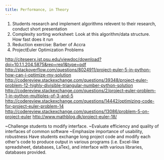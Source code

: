 ```yaml
---
title: Performance, in Theory
---
```


1. Students research and implement algorithms relevent to their research, conduct short presentation
2. Complexity sorting worksheet: Look at this algorithm/data structure.  How fast does it run
3. Reduction exercise: Barber of Accra
4. ProjectEuler Optimization Problems

http://citeseerx.ist.psu.edu/viewdoc/download?doi=10.1.1.204.5875&rep=rep1&type=pdf
http://stackoverflow.com/questions/8024911/project-euler-5-in-python-how-can-i-optimize-my-solution
http://codereview.stackexchange.com/questions/39348/project-euler-problem-12-highly-divisible-triangular-number-python-solution
http://codereview.stackexchange.com/questions/2/project-euler-problem-1-in-python-multiples-of-3-and-5
http://codereview.stackexchange.com/questions/14442/optimizing-code-for-project-euler-problem-14
http://codereview.stackexchange.com/questions/13086/problem-5-on-project-euler
http://www.mathblog.dk/project-euler-18/



~Challenge students to modify interface.
~Evaluate efficiency and quality of interfaces of common software
~Emphasize importance of usability, robustness
Have students exchange long project code and modify each other's code to produce output in various programs (i.e. Excel-like spreadsheet, databases, LaTex), and interface with various libraries, databases provided.
